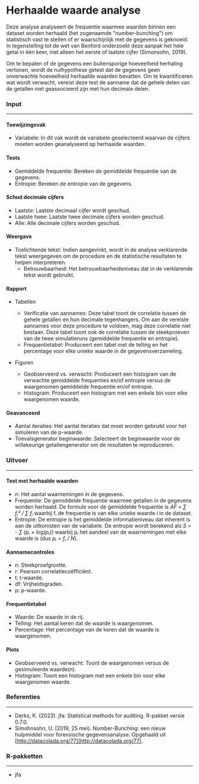 Herhaalde waarde analyse
===

Deze analyse analyseert de frequentie waarmee waarden binnen een dataset worden herhaald (het zogenaamde "number-bunching") om statistisch vast te stellen of er waarschijnlijk met de gegevens is geknoeid. In tegenstelling tot de wet van Benford onderzoekt deze aanpak het hele getal in één keer, niet alleen het eerste of laatste cijfer (Simonsohn, 2019).

Om te bepalen of de gegevens een buitensporige hoeveelheid herhaling vertonen, wordt de nulhypothese getest dat de gegevens geen onverwachte hoeveelheid herhaalde waarden bevatten. Om te kwantificeren wat wordt verwacht, vereist deze test de aanname dat de gehele delen van de getallen niet geassocieerd zijn met hun decimale delen.

### Input
---

#### Toewijzingsvak
- Variabele: In dit vak wordt de variabele geselecteerd waarvan de cijfers moeten worden geanalyseerd op herhaalde waarden.

#### Tests
- Gemiddelde frequentie: Bereken de gemiddelde frequentie van de gegevens.
- Entropie: Bereken de entropie van de gegevens.

#### Schud decimale cijfers
- Laatste: Laatste decimaal cijfer wordt geschud.
- Laatste twee: Laatste twee decimale cijfers worden geschud.
- Alle: Alle decimale cijfers worden geschud.

#### Weergave
- Toelichtende tekst: Indien aangevinkt, wordt in de analyse verklarende tekst weergegeven om de procedure en de statistische resultaten te helpen interpreteren.
  - Betrouwbaarheid: Het betrouwbaarheidsniveau dat in de verklarende tekst wordt gebruikt.

#### Rapport
- Tabellen
  - Verificatie van aannames: Deze tabel toont de correlatie tussen de gehele getallen en hun decimale tegenhangers. Om aan de vereiste aannames voor deze procedure te voldoen, mag deze correlatie niet bestaan. Deze tabel toont ook de correlatie tussen de steekproeven van de twee simulatieruns (gemiddelde frequentie en entropie).
  - Frequentietabel: Produceert een tabel met de telling en het percentage voor elke unieke waarde in de gegevensverzameling.

- Figuren
  - Geobserveerd vs. verwacht: Produceert een histogram van de verwachte gemiddelde frequenties en/of entropie versus de waargenomen gemiddelde frequentie en/of entropie.
  - Histogram: Produceert een histogram met een enkele bin voor elke waargenomen waarde.

#### Geavanceerd
- Aantal iteraties: Het aantal iteraties dat moet worden gebruikt voor het simuleren van de p-waarde.
- Toevalsgenerator beginwaarde: Selecteert de beginwaarde voor de willekeurige getallengenerator om de resultaten te reproduceren.

### Uitvoer
---

#### Test met herhaalde waarden
- n: Het aantal waarnemingen in de gegevens.
- Frequentie: De gemiddelde frequentie waarmee getallen in de gegevens worden herhaald. De formule voor de gemiddelde frequentie is *AF = &#8721; f&#7522;&#178; / &#8721; f&#7522;* waarbij f&#7522; de frequentie is van elke unieke waarde *i* in de dataset.
- Entropie: De entropie is het gemiddelde informatieniveau dat inherent is aan de uitkomsten van de variabele. De entropie wordt berekend als *S = - &#8721; (p&#7522; &#215; log(p&#7522;))* waarbij p&#7522; het aandeel van de waarnemingen met elke waarde is (dus *p&#7522; = f&#7522; / N*).

#### Aannamecontroles
- n: Steekproefgrootte.
- r: Pearson correlatiecoëfficiënt.
- t: t-waarde.
- df: Vrijheidsgraden.
- p: p-waarde.

#### Frequentietabel
- Waarde: De waarde in de rij.
- Telling: Het aantal keren dat de waarde is waargenomen.
- Percentage: Het percentage van de keren dat de waarde is waargenomen.

#### Plots
- Geobserveerd vs. verwacht: Toont de waargenomen versus de gesimuleerde waarde(n).
- Histogram: Toont een histogram met een enkele bin voor elke waargenomen waarde.

### Referenties
---
- Derks, K. (2023). jfa: Statistical methods for auditing. R-pakket versie 0.7.0.
- Simohnsohn, U. (2019, 25 mei). Number-Bunching: een nieuw hulpmiddel voor forensische gegevensanalyse. Opgehaald uit [http://datacolada.org/77](http://datacolada.org/77).

### R-pakketten
---
- jfa